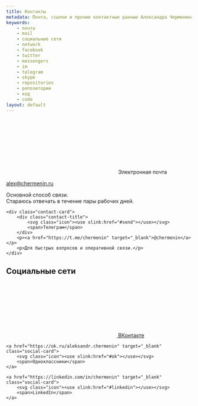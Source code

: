 ```yaml
---
title: Контакты
metadata: Почта, ссылки и прочие контактные данные Александра Черменина
keywords:
    - почта
    - mail
    - социальные сети
    - network
    - facebook
    - twitter
    - messengers
    - im
    - telegram
    - skype
    - repositories
    - репозитории
    - код
    - code
layout: default
---
```


<div class="contact-methods">
    <div class="contact-card">
        <div class="contact-title">
            <svg class="icon"><use xlink:href="#mail"></use></svg>
            <span>Электронная почта</span>
        </div>
        <p><a href="mailto:alex@chermenin.ru">alex@chermenin.ru</a></p>
        <p>Основной способ связи.<br />Стараюсь отвечать в течение пары рабочих дней.</p>
    </div>

    <div class="contact-card">
        <div class="contact-title">
            <svg class="icon"><use xlink:href="#send"></use></svg>
            <span>Телеграм</span>
        </div>
        <p><a href="https://t.me/chermenin" target="_blank">@chermenin</a></p>
        <p>Для быстрых вопросов и оперативной связи.</p>
    </div>
</div>

<h2>Социальные сети</h2>
<div class="social-links">
    <a href="https://vk.com/chermenin" target="_blank" class="social-card">
        <svg class="icon"><use xlink:href="#vk"></use></svg>
        <span>ВКонтакте</span>
    </a>
    
    <a href="https://ok.ru/aleksandr.chermenin" target="_blank" class="social-card">
        <svg class="icon"><use xlink:href="#ok"></use></svg>
        <span>Одноклассники</span>
    </a>
    
    <a href="https://linkedin.com/in/chermenin" target="_blank" class="social-card">
        <svg class="icon"><use xlink:href="#linkedin"></use></svg>
        <span>LinkedIn</span>
    </a>
</div>